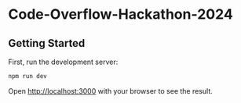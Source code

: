 # Code-Overflow-Hackathon-2024

## Getting Started

First, run the development server:

```bash
npm run dev
```

Open [http://localhost:3000](http://localhost:3000) with your browser to see the result.
